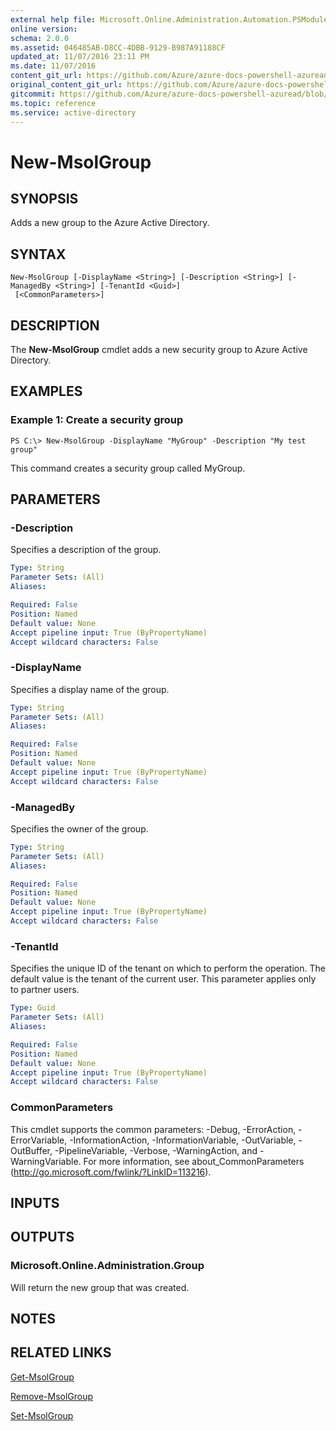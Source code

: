 ```yaml
---
external help file: Microsoft.Online.Administration.Automation.PSModule.dll-Help.xml
online version:
schema: 2.0.0
ms.assetid: 046485AB-D8CC-4DBB-9129-B987A91188CF
updated_at: 11/07/2016 23:11 PM
ms.date: 11/07/2016
content_git_url: https://github.com/Azure/azure-docs-powershell-azuread/blob/VinceSmith-patch-6/Azure%20AD%20Cmdlets/MSOnline/v1/New-MsolGroup.md
original_content_git_url: https://github.com/Azure/azure-docs-powershell-azuread/blob/VinceSmith-patch-6/Azure%20AD%20Cmdlets/MSOnline/v1/New-MsolGroup.md
gitcommit: https://github.com/Azure/azure-docs-powershell-azuread/blob/6b2ae75363a4a068e37ba677387ea47a1caaeea3
ms.topic: reference
ms.service: active-directory
---
```


# New-MsolGroup

## SYNOPSIS
Adds a new group to the Azure Active Directory.

## SYNTAX

```
New-MsolGroup [-DisplayName <String>] [-Description <String>] [-ManagedBy <String>] [-TenantId <Guid>]
 [<CommonParameters>]
```

## DESCRIPTION
The **New-MsolGroup** cmdlet adds a new security group to Azure Active Directory.

## EXAMPLES

### Example 1: Create a security group
```
PS C:\> New-MsolGroup -DisplayName "MyGroup" -Description "My test group"
```

This command creates a security group called MyGroup.

## PARAMETERS

### -Description
Specifies a description of the group.

```yaml
Type: String
Parameter Sets: (All)
Aliases:

Required: False
Position: Named
Default value: None
Accept pipeline input: True (ByPropertyName)
Accept wildcard characters: False
```

### -DisplayName
Specifies a display name of the group.

```yaml
Type: String
Parameter Sets: (All)
Aliases:

Required: False
Position: Named
Default value: None
Accept pipeline input: True (ByPropertyName)
Accept wildcard characters: False
```

### -ManagedBy
Specifies the owner of the group.

```yaml
Type: String
Parameter Sets: (All)
Aliases:

Required: False
Position: Named
Default value: None
Accept pipeline input: True (ByPropertyName)
Accept wildcard characters: False
```

### -TenantId
Specifies the unique ID of the tenant on which to perform the operation.
The default value is the tenant of the current user.
This parameter applies only to partner users.

```yaml
Type: Guid
Parameter Sets: (All)
Aliases:

Required: False
Position: Named
Default value: None
Accept pipeline input: True (ByPropertyName)
Accept wildcard characters: False
```

### CommonParameters
This cmdlet supports the common parameters: -Debug, -ErrorAction, -ErrorVariable, -InformationAction, -InformationVariable, -OutVariable, -OutBuffer, -PipelineVariable, -Verbose, -WarningAction, and -WarningVariable. For more information, see about_CommonParameters (http://go.microsoft.com/fwlink/?LinkID=113216).

## INPUTS

## OUTPUTS

### Microsoft.Online.Administration.Group
Will return the new group that was created.

## NOTES

## RELATED LINKS
[Get-MsolGroup](./Get-MsolGroup.md)

[Remove-MsolGroup](./Remove-MsolGroup.md)

[Set-MsolGroup](./Set-MsolGroup.md)
